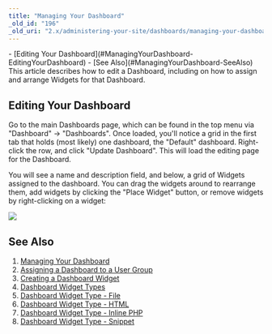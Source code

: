 ```yaml
---
title: "Managing Your Dashboard"
_old_id: "196"
_old_uri: "2.x/administering-your-site/dashboards/managing-your-dashboard"
---
```


<div>- [Editing Your Dashboard](#ManagingYourDashboard-EditingYourDashboard)
- [See Also](#ManagingYourDashboard-SeeAlso)

</div>This article describes how to edit a Dashboard, including on how to assign and arrange Widgets for that Dashboard.

Editing Your Dashboard
----------------------

Go to the main Dashboards page, which can be found in the top menu via "Dashboard" -> "Dashboards". Once loaded, you'll notice a grid in the first tab that holds (most likely) one dashboard, the "Default" dashboard. Right-click the row, and click "Update Dashboard". This will load the editing page for the Dashboard.

You will see a name and description field, and below, a grid of Widgets assigned to the dashboard. You can drag the widgets around to rearrange them, add widgets by clicking the "Place Widget" button, or remove widgets by right-clicking on a widget:

![](/download/attachments/35586558/dashboard-edit.png?version=1&modificationDate=1315431495000)

See Also
--------

1. [Managing Your Dashboard](/revolution/2.x/administering-your-site/dashboards/managing-your-dashboard)
2. [Assigning a Dashboard to a User Group](/revolution/2.x/administering-your-site/dashboards/assigning-a-dashboard-to-a-user-group)
3. [Creating a Dashboard Widget](/revolution/2.x/administering-your-site/dashboards/creating-a-dashboard-widget)
4. [Dashboard Widget Types](/revolution/2.x/administering-your-site/dashboards/dashboard-widget-types)
  1. [Dashboard Widget Type - File](/revolution/2.x/administering-your-site/dashboards/dashboard-widget-types/dashboard-widget-type-file)
  2. [Dashboard Widget Type - HTML](/revolution/2.x/administering-your-site/dashboards/dashboard-widget-types/dashboard-widget-type-html)
  3. [Dashboard Widget Type - Inline PHP](/revolution/2.x/administering-your-site/dashboards/dashboard-widget-types/dashboard-widget-type-inline-php)
  4. [Dashboard Widget Type - Snippet](/revolution/2.x/administering-your-site/dashboards/dashboard-widget-types/dashboard-widget-type-snippet)